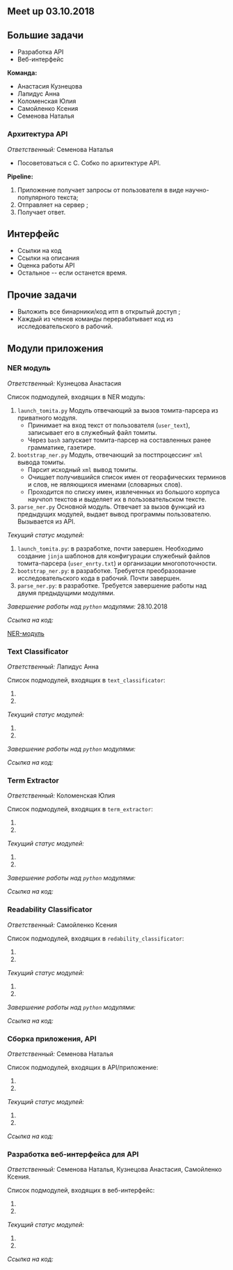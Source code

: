 ## Meet up 03.10.2018
## Большие задачи 

* Разработка API 
* Веб-интерфейс 

__Команда:__

- Анастасия Кузнецова
- Лапидус Анна 
- Коломенская Юлия 
- Самойленко Ксения 
- Семенова Наталья 


### Архитектура API 

_Ответственный:_ Семенова Наталья

- Посоветоваться с С. Собко по архитектуре API. 

__Pipeline:__

1. Приложение получает запросы от пользователя в виде научно-популярного текста; 
2. Отправляет на сервер ;
3. Получает ответ.

## Интерфейс

- Ссылки на код
- Ссылки на описания 
- Оценка работы API
- Остальное -- если останется время. 


## Прочие задачи 

- Выложить все бинарники/код итп в открытый доступ ;
- Каждый из членов команды перерабатывает код из исследовательского в рабочий.  

## Модули приложения

### NER модуль 

_Ответственный:_ Кузнецова Анастасия 

Список подмодулей, входящих в NER модуль:

1. `launch_tomita.py` Модуль отвечающий за вызов томита-парсера из приватного модуля. 
    - Принимает на вход текст от пользователя (`user_text`), записывает его в служебный файл томиты. 
    - Через `bash` запускает томита-парсер на составленных ранее грамматике, газетире.
2. `bootstrap_ner.py` Модуль, отвечающий за постпроцессинг `xml` вывода томиты. 
    - Парсит исходный  `xml` вывод томиты.
    - Очищает получившийся список имен от георафических терминов и слов, не являющихся именами (словарных слов). 
    - Проходится по списку имен, извлеченных из большого корпуса научпоп текстов и выделяет их в пользовательском тексте. 
3. `parse_ner.py` Основной модуль. Отвечает за вызов функций из предыдущих модулей, выдает вывод программы пользователю. Вызывается из API. 

_Текущий статус модулей:_ 

1. `launch_tomita.py`: в разработке, почти завершен. Необходимо создание `jinja` шаблонов для конфигурации служебный файлов томита-парсера (`user_enrty.txt`) и организации многопоточности. 
2. `bootstrap_ner.py`: в разработке. Требуется преобразование исследовательского кода в рабочий. Почти завершен. 
3.  `parse_ner.py`: в разработке. Требуется завершение работы над двумя предыдущими модулями.

_Завершение работы над `python` модулями:_  28.10.2018

_Ссылка на код:_ 

[NER-модуль](https://github.com/ana-kuznetsova/Popular-Science-Texts-Compling-research/tree/master/api_modules/ner_module)

### Text Classificator 

_Ответственный:_ Лапидус Анна 

Список подмодулей, входящих в `text_classificator`:

1. 
2. 

_Текущий статус модулей:_

1. 
2. 

_Завершение работы над `python` модулями:_

_Ссылка на код:_ 


### Term Extractor 

_Ответственный:_ Коломенская Юлия 

Список подмодулей, входящих в `term_extractor`:

1. 
2. 

_Текущий статус модулей:_

1. 
2. 

_Завершение работы над `python` модулями:_

_Ссылка на код:_ 


### Readability Classificator 

_Ответственный:_ Самойленко Ксения 

Список подмодулей, входящих в `redability_classificator`:

1. 
2. 

_Текущий статус модулей:_

1. 
2. 

_Завершение работы над `python` модулями:_

_Ссылка на код:_ 


### Сборка приложения, API

_Ответственный:_ Семенова Наталья

Список подмодулей, входящих в API/приложение:

1. 
2. 

_Текущий статус модулей:_

1. 
2. 

_Ссылка на код:_ 

### Разработка веб-интерфейса для API

_Ответственный:_ Семенова Наталья, Кузнецова Анастасия, Самойленко Ксения. 

Список подмодулей, входящих в веб-интерфейс:

1. 
2. 

_Текущий статус модулей:_

1. 
2. 

_Ссылка на код:_ 